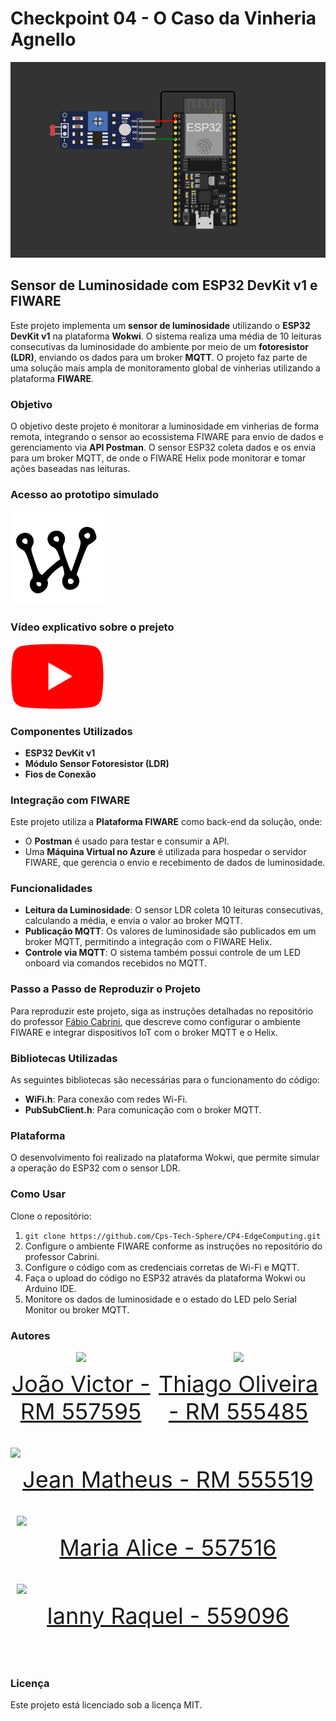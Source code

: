 # Checkpoint 04 - O Caso da Vinheria Agnello
<img src="/img/circuito.png">

## Sensor de Luminosidade com ESP32 DevKit v1 e FIWARE

Este projeto implementa um **sensor de luminosidade** utilizando o **ESP32 DevKit v1** na plataforma **Wokwi**. O sistema realiza uma média de 10 leituras consecutivas da luminosidade do ambiente por meio de um **fotoresistor (LDR)**, enviando os dados para um broker **MQTT**. O projeto faz parte de uma solução mais ampla de monitoramento global de vinherias utilizando a plataforma **FIWARE**.

### Objetivo

O objetivo deste projeto é monitorar a luminosidade em vinherias de forma remota, integrando o sensor ao ecossistema FIWARE para envio de dados e gerenciamento via **API Postman**. O sensor ESP32 coleta dados e os envia para um broker MQTT, de onde o FIWARE Helix pode monitorar e tomar ações baseadas nas leituras.


### Acesso ao prototipo simulado
<a href="https://wokwi.com/projects/408016150371922945" target="_blank" style="text-align: center; margin-right: 10px;">
  <img loading="lazy" src="/img/wokwi.png" width="150px">
</a>

### Vídeo explicativo sobre o prejeto

<a href="https://www.youtube.com/watch?v=9bLYbJM8NlA" target="_blank" style="text-align: center; margin-right: 10px;">
  <img loading="lazy" src="/img/youtube.png" width="150px">
</a>

### Componentes Utilizados

- **ESP32 DevKit v1**
- **Módulo Sensor Fotoresistor (LDR)**
- **Fios de Conexão**

### Integração com FIWARE

Este projeto utiliza a **Plataforma FIWARE** como back-end da solução, onde:
- O **Postman** é usado para testar e consumir a API.
- Uma **Máquina Virtual no Azure** é utilizada para hospedar o servidor FIWARE, que gerencia o envio e recebimento de dados de luminosidade.

### Funcionalidades

- **Leitura da Luminosidade**: O sensor LDR coleta 10 leituras consecutivas, calculando a média, e envia o valor ao broker MQTT.
- **Publicação MQTT**: Os valores de luminosidade são publicados em um broker MQTT, permitindo a integração com o FIWARE Helix.
- **Controle via MQTT**: O sistema também possui controle de um LED onboard via comandos recebidos no MQTT.
  
### Passo a Passo de Reproduzir o Projeto

Para reproduzir este projeto, siga as instruções detalhadas no repositório do professor [Fábio Cabrini](https://github.com/fabiocabrini/fiware), que descreve como configurar o ambiente FIWARE e integrar dispositivos IoT com o broker MQTT e o Helix.

### Bibliotecas Utilizadas

As seguintes bibliotecas são necessárias para o funcionamento do código:

- **WiFi.h**: Para conexão com redes Wi-Fi.
- **PubSubClient.h**: Para comunicação com o broker MQTT.

### Plataforma

O desenvolvimento foi realizado na plataforma Wokwi, que permite simular a operação do ESP32 com o sensor LDR.

### Como Usar

Clone o repositório:

1. ```git clone https://github.com/Cps-Tech-Sphere/CP4-EdgeComputing.git```
2. Configure o ambiente FIWARE conforme as instruções no repositório do professor Cabrini.
3. Configure o código com as credenciais corretas de Wi-Fi e MQTT.
4. Faça o upload do código no ESP32 através da plataforma Wokwi ou Arduino IDE.
5. Monitore os dados de luminosidade e o estado do LED pelo Serial Monitor ou broker MQTT.

### Autores

<div style="display: flex; justify-content: space-between; align-items: center;">
<a href="https://github.com/jaoAprendiz" target="_blank" style="text-align: center; margin-right: 10px;">
<img loading="lazy" src="https://avatars.githubusercontent.com/jaoAprendiz" width=120>
<p style="font-size:min(2vh, 36px); margin-top: 10px;">João Victor - RM 557595</p>
</a>

<a href="https://github.com/K1rit03" target="_blank" style="text-align: center; margin-right: 10px;">
<img loading="lazy" src="https://avatars.githubusercontent.com/K1rit03" width=120>
<p style="font-size:min(2vh, 36px); margin-top: 10px;">Thiago Oliveira - RM 555485</p>
</a>
</div>

<a href="https://github.com/JeannMatheuss" target="_blank" style="text-align: center; margin-right: 10px;">
<img loading="lazy" src="https://avatars.githubusercontent.com/JeannMatheuss" width=120>
<p style="font-size:min(2vh, 36px); margin-top: 10px;">Jean Matheus - RM 555519</p>
</a>


<a href="https://github.com/Malice112" target="_blank" style="text-align: center; margin-right: 10px;">
<img loading="lazy" src="https://avatars.githubusercontent.com/Malice112" width=120>
<p style="font-size:min(2vh, 36px); margin-top: 10px;">Maria Alice - 557516</p>
</a>


<a href="https://github.com/iannyrfs" target="_blank" style="text-align: center; margin-right: 10px;">
<img loading="lazy" src="https://github.com/iannyrfs" width=120>
<p style="font-size:min(2vh, 36px); margin-top: 10px;">Ianny Raquel - 559096</p>
</a>
</div>

### Licença

Este projeto está licenciado sob a licença MIT.
